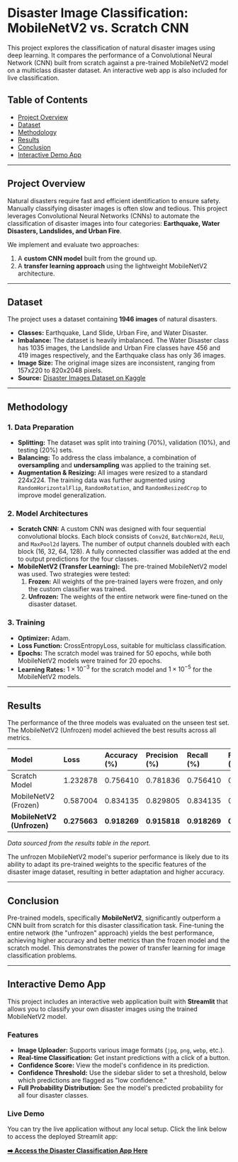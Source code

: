 # Disaster Image Classification: MobileNetV2 vs. Scratch CNN

This project explores the classification of natural disaster images using deep learning. It compares the performance of a Convolutional Neural Network (CNN) built from scratch against a pre-trained MobileNetV2 model on a multiclass disaster dataset. An interactive web app is also included for live classification.

## Table of Contents
* [Project Overview](#project-overview)
* [Dataset](#dataset)
* [Methodology](#methodology)
* [Results](#results)
* [Conclusion](#conclusion)
* [Interactive Demo App](#interactive-demo-app)
---

## Project Overview

Natural disasters require fast and efficient identification to ensure safety. Manually classifying disaster images is often slow and tedious. This project leverages Convolutional Neural Networks (CNNs) to automate the classification of disaster images into four categories: **Earthquake, Water Disasters, Landslides, and Urban Fire**.

We implement and evaluate two approaches:
1.  A **custom CNN model** built from the ground up.
2.  A **transfer learning approach** using the lightweight MobileNetV2 architecture.

---

## Dataset

The project uses a dataset containing **1946 images** of natural disasters.

* **Classes:** Earthquake, Land Slide, Urban Fire, and Water Disaster.
* **Imbalance:** The dataset is heavily imbalanced. The Water Disaster class has 1035 images, the Landslide and Urban Fire classes have 456 and 419 images respectively, and the Earthquake class has only 36 images.
* **Image Size:** The original image sizes are inconsistent, ranging from 157x220 to 820x2048 pixels.
* **Source:** [Disaster Images Dataset on Kaggle](https://www.kaggle.com/datasets/varpit94/disaster-images-dataset)

---

## Methodology

### 1. Data Preparation
* **Splitting:** The dataset was split into training (70%), validation (10%), and testing (20%) sets.
* **Balancing:** To address the class imbalance, a combination of **oversampling** and **undersampling** was applied to the training set.
* **Augmentation & Resizing:** All images were resized to a standard 224x224. The training data was further augmented using `RandomHorizontalFlip`, `RandomRotation`, and `RandomResizedCrop` to improve model generalization.

### 2. Model Architectures
* **Scratch CNN:** A custom CNN was designed with four sequential convolutional blocks. Each block consists of `Conv2d`, `BatchNorm2d`, `ReLU`, and `MaxPool2d` layers. The number of output channels doubled with each block (16, 32, 64, 128). A fully connected classifier was added at the end to output predictions for the four classes.
* **MobileNetV2 (Transfer Learning):** The pre-trained MobileNetV2 model was used. Two strategies were tested:
    1.  **Frozen:** All weights of the pre-trained layers were frozen, and only the custom classifier was trained.
    2.  **Unfrozen:** The weights of the entire network were fine-tuned on the disaster dataset.

### 3. Training
* **Optimizer:** Adam.
* **Loss Function:** CrossEntropyLoss, suitable for multiclass classification.
* **Epochs:** The scratch model was trained for 50 epochs, while both MobileNetV2 models were trained for 20 epochs.
* **Learning Rates:** $1 \times 10^{-3}$ for the scratch model and $1 \times 10^{-5}$ for the MobileNetV2 models.

---

## Results

The performance of the three models was evaluated on the unseen test set. The MobileNetV2 (Unfrozen) model achieved the best results across all metrics.

| Model | Loss | Accuracy (%) | Precision (%) | Recall (%) | F1-Score (%) |
| :--- | :--- | :--- | :--- | :--- | :--- |
| Scratch Model | 1.232878 | 0.756410 | 0.781836 | 0.756410 | 0.757539 |
| MobileNetV2 (Frozen) | 0.587004 | 0.834135 | 0.829805 | 0.834135 | 0.819009 |
| **MobileNetV2 (Unfrozen)** | **0.275663** | **0.918269** | **0.915818** | **0.918269** | **0.912862** |

_Data sourced from the results table in the report._

The unfrozen MobileNetV2 model's superior performance is likely due to its ability to adapt its pre-trained weights to the specific features of the disaster image dataset, resulting in better adaptation and higher accuracy.

---

## Conclusion

Pre-trained models, specifically **MobileNetV2**, significantly outperform a CNN built from scratch for this disaster classification task. Fine-tuning the entire network (the "unfrozen" approach) yields the best performance, achieving higher accuracy and better metrics than the frozen model and the scratch model. This demonstrates the power of transfer learning for image classification problems.

---

## Interactive Demo App

This project includes an interactive web application built with **Streamlit** that allows you to classify your own disaster images using the trained MobileNetV2 model.

### Features
* **Image Uploader:** Supports various image formats (`jpg`, `png`, `webp`, etc.).
* **Real-time Classification:** Get instant predictions with a click of a button.
* **Confidence Score:** View the model's confidence in its prediction.
* **Confidence Threshold:** Use the sidebar slider to set a threshold, below which predictions are flagged as "low confidence."
* **Full Probability Distribution:** See the model's predicted probability for all four disaster classes.



### Live Demo
You can try the live application without any local setup. Click the link below to access the deployed Streamlit app:

**[➡️ Access the Disaster Classification App Here](https://disaster-app-classificationpy-uujevwjsxu8gqgmrjzgdot.streamlit.app/)**
